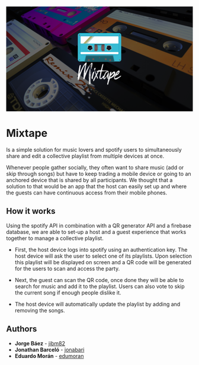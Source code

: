 ![alt text](https://raw.githubusercontent.com/edumoran/Mixtape/master/assets/images/slide_background.png)

# Mixtape
Is a simple solution for music lovers and spotify users to simultaneously share and edit a collective playlist from multiple devices at once.

Whenever people gather socially, they often want to share music (add or skip through songs) but have to keep trading a mobile device or going to an anchored device that is shared by all participants. We thought that a solution to that would be an app that the host can easily set up and where the guests can have continuous access from their mobile phones.

## How it works

Using the spotify API in combination with a QR generator API and a firebase database, we are able to set-up a host and a guest experience that works together to manage a collective playlist.

* First, the host device logs into spotify using an authentication key. The host device will ask the user to select one of its playlists. Upon selection this playlist will be displayed on screen and a QR code will be generated for the users to scan and access the party.

* Next, the guest can scan the QR code, once done they will be able to search for music and add it to the playlist. Users can also vote to skip the current song if enough people dislike it.

* The host device will automatically update the playlist by adding and removing the songs.

## Authors
* **Jorge Báez** - [jibm82](https://github.com/jibm82)
* **Jonathan Barceló** - [jonabari](https://github.com/jonabarih)
* **Eduardo Morán** - [edumoran](https://github.com/edumoran)
